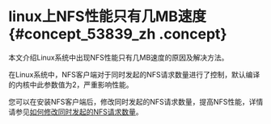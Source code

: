 # linux上NFS性能只有几MB速度 {#concept_53839_zh .concept}

本文介绍Linux系统中出现NFS性能只有几MB速度的原因及解决方法。

在Linux系统中，NFS客户端对于同时发起的NFS请求数量进行了控制，默认编译的内核中此参数值为2，严重影响性能。

您可以在安装NFS客户端后，修改同时发起的NFS请求数量，提高NFS性能，详情请参见[如何修改同时发起的NFS请求数量](cn.zh-CN/常见问题/一般性问题/如何修改同时发起的NFS请求数量.md#)。

